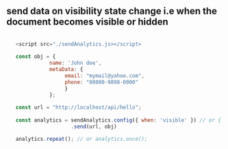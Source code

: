 
## send data on visibility state change i.e when the document becomes __visible__ or __hidden__

 ``` js   
    
    <script src="./sendAnalytics.js></script>
    
    const obj = { 
               name: 'John doe',
               metaData: { 
                    email: "mymail@yahoo.com",
                    phone: "08080-9898-0000"
                    }
               };
    
    const url = "http://localhost/api/hello";
    
    const analytics = sendAnalytics.config({ when: 'visible' }) // or { when: 'hidden' }
                      .send(url, obj)

    analytics.repeat(); // or analytics.once();

```
